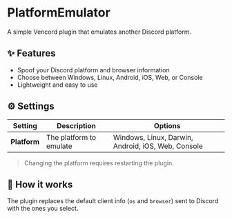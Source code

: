 # PlatformEmulator

A simple Vencord plugin that emulates another Discord platform.

## ✨ Features
- Spoof your Discord platform and browser information  
- Choose between Windows, Linux, Android, iOS, Web, or Console  
- Lightweight and easy to use  

## ⚙️ Settings
| Setting | Description | Options |
|----------|--------------|----------|
| **Platform** | The platform to emulate | Windows, Linux, Darwin, Android, iOS, Web, Console |

> Changing the platform requires restarting the plugin.

## 🧠 How it works
The plugin replaces the default client info (`os` and `browser`) sent to Discord with the ones you select.